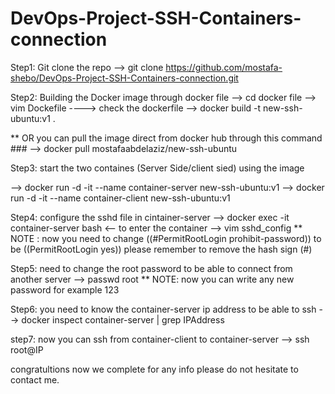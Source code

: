 # DevOps-Project-SSH-Containers-connection

Step1: Git clone the repo
--> git clone https://github.com/mostafa-shebo/DevOps-Project-SSH-Containers-connection.git

Step2: Building the Docker image through docker file
--> cd docker file
--> vim Dockefile ----> check the dockerfile
--> docker build -t new-ssh-ubuntu:v1 .

** OR you can pull the image direct from docker hub through this command ###
--> docker pull mostafaabdelaziz/new-ssh-ubuntu

Step3: start the two containes (Server Side/client sied) using the image

--> docker run -d -it --name container-server new-ssh-ubuntu:v1
--> docker run -d -it --name container-client new-ssh-ubuntu:v1

Step4: configure the sshd file in cintainer-server 
--> docker exec -it  container-server bash <-- to enter the container 
--> vim sshd_config 
** NOTE : now you need to change ((#PermitRootLogin prohibit-password)) to be ((PermitRootLogin yes)) please remember to remove the hash sign (#)

Step5: need to change the root password to be able to connect from another server
--> passwd root 
** NOTE: now you can write any new password for example 123

Step6: you need to know the container-server ip address to be able to ssh 
--> docker inspect container-server | grep IPAddress

step7: now you can ssh from container-client to container-server
--> ssh root@IP 

congratultions now we complete for any info please do not hesitate to contact me.

